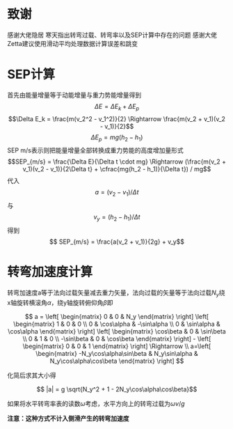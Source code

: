 # 致谢

感谢大佬隐居 寒天指出转弯过载、转弯率以及SEP计算中存在的问题
感谢大佬Zetta建议使用滑动平均处理数据计算误差和跳变

# SEP计算
首先由能量增量等于动能增量与重力势能增量得到
$$\Delta E = \Delta E_k + \Delta E_p $$
$$\Delta E_k = \frac{m(v_2^2 - v_1^2)}{2} \Rightarrow \frac{m(v_2 + v_1)(v_2 - v_1)}{2}$$
$$\Delta E_p = mg(h_2 - h_1)$$
SEP m/s表示则把能量增量全部转换成重力势能的高度增加量形式
$$SEP_{m/s} = \frac{\Delta E}{\Delta t \cdot mg} \Rightarrow (\frac{m(v_2 + v_1)(v_2 - v_1)}{2\Delta t} + \cfrac{mg(h_2 - h_1)}{\Delta t}) / mg$$
代入
$$ a = (v_2 - v_1)/ \Delta t$$ 
与 
$$ v_y =  (h_2 - h_1)/\Delta t$$
得到
$$ SEP_{m/s} = \frac{a(v_2 + v_1)}{2g} + v_y$$

# 转弯加速度计算
转弯加速度a等于法向过载矢量减去重力矢量，法向过载的矢量等于法向过载$N_y$绕x轴旋转横滚角$\alpha$，绕y轴旋转俯仰角$\beta$即

$$ a = \left[ \begin{matrix} 0 & 0 & N_y \end{matrix} \right] \left[ \begin{matrix} 1 & 0 & 0 \\ 0 & \cos\alpha  & -\sin\alpha \\ 0 & \sin\alpha & \cos\alpha \end{matrix} \right] \left[ \begin{matrix} \cos\beta & 0 & \sin\beta \\ 0 & 1  & 0 \\ -\sin\beta & 0 & \cos\beta \end{matrix} \right] - \left[ \begin{matrix} 0 & 0 & 1 \end{matrix} \right] \Rightarrow \\ a=\left[ \begin{matrix} -N_y\cos\alpha\sin\beta & N_y\sin\alpha & N_y\cos\alpha\cos\beta \end{matrix} \right] $$

化简后求其大小得

$$ |a| = g \sqrt{N_y^2 + 1 - 2N_y\cos\alpha\cos\beta}$$

如果将水平转弯率表的读数$\omega$考虑，水平方向上的转弯过载为$\omega v/g$

**注意：这种方式不计入侧滑产生的转弯加速度**
